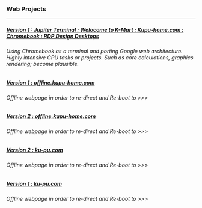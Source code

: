 ### Web Projects


---

##### [Version 1 : Jupiter Terminal : Welocome to K-Mart : Kupu-home.com : Chromebook : RDP Design Desktops](https://web.archive.org/web/20170425054817/https://kupu-home.com/jupiter-iv-terminal/departure-lounge/stream-machines.html)
###### Using Chromebook as a terminal and porting Google web architecture. Highly intensive CPU tasks or projects. Such as core calculations, graphics rendering; become plausible.

##### [Version 1 : offline.kupu-home.com](https://web.archive.org/web/20171211230255/https://offline.kupu-home.com)
###### Offline webpage in order to re-direct and Re-boot to >>>

##### [Version 2 : offline.kupu-home.com](https://web.archive.org/web/20180127172244/https://offline.kupu-home.com)
###### Offline webpage in order to re-direct and Re-boot to >>>

##### [Version 2 : ku-pu.com](https://web.archive.org/web/20150404054546/http://ku-pu.com/)
###### Offline webpage in order to re-direct and Re-boot to >>>

##### [Version 1 : ku-pu.com](https://web.archive.org/web/20141217123206/http://ku-pu.com/)
###### Offline webpage in order to re-direct and Re-boot to >>>
